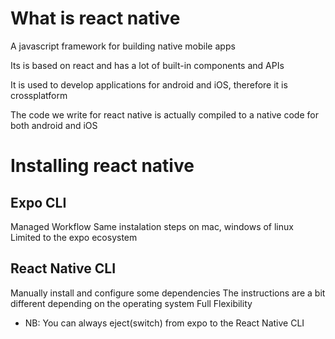 
# What is react native
A javascript framework for building native mobile apps

Its is based on react and has a lot of built-in components and APIs

It is used to develop applications for android and iOS, therefore it is crossplatform

The code we write for react native is actually compiled to a native code for both android and iOS


# Installing react native

## Expo CLI
Managed Workflow
Same instalation steps on mac, windows of linux
Limited to the expo ecosystem

## React Native CLI
Manually install and configure some dependencies
The instructions are a bit different depending on the operating system
Full Flexibility

* NB: You can always eject(switch) from expo to the React Native CLI
